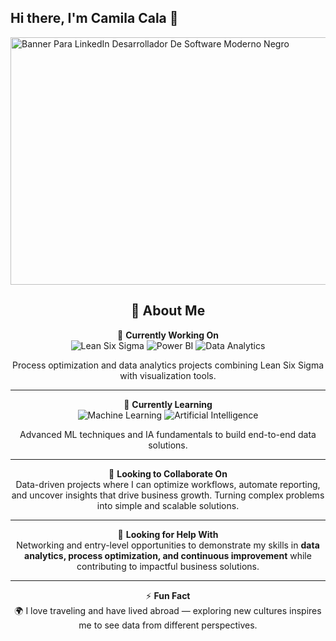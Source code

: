 
## Hi there, I'm Camila Cala 👋

<img width="1584" height="396" alt="Banner Para LinkedIn Desarrollador De Software Moderno Negro" src="https://github.com/user-attachments/assets/f85b0048-e6ce-4a82-9196-1542a073907f" />

<div align="center">

## 🌟 About Me  

🔭 **Currently Working On**  
![Lean Six Sigma](https://img.shields.io/badge/Lean%20Six%20Sigma-009639?style=for-the-badge) 
![Power BI](https://img.shields.io/badge/Power%20BI-F2C811?style=for-the-badge&logo=Power%20BI&logoColor=black) 
![Data Analytics](https://img.shields.io/badge/Tableau-E97627?style=for-the-badge&logo=Tableau&logoColor=white)  

Process optimization and data analytics projects combining Lean Six Sigma with visualization tools.  

---

🌱 **Currently Learning**  
![Machine Learning](https://img.shields.io/badge/Machine%20Learning-102230?style=for-the-badge) 
![Artificial Intelligence](https://img.shields.io/badge/Data%20Engineering-4EA94B?style=for-the-badge) 

Advanced ML techniques and IA fundamentals to build end-to-end data solutions.  

---

👯 **Looking to Collaborate On**  
Data-driven projects where I can optimize workflows, automate reporting, and uncover insights that drive business growth. Turning complex problems into simple and scalable solutions. 

---

🤔 **Looking for Help With**  
Networking and entry-level opportunities to demonstrate my skills in **data analytics, process optimization, and continuous improvement** while contributing to impactful business solutions.   

---

⚡ **Fun Fact**  
🌍 I love traveling and have lived abroad — exploring new cultures inspires me to see data from different perspectives.  

</div>

